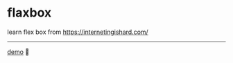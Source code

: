 # flaxbox
learn flex box from https://internetingishard.com/

---

[demo](https://flex-box.netlify.com/)
:rocket:
